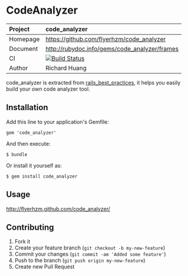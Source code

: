 # CodeAnalyzer

| Project  | code_analyzer
|:---------|:--------------------------------------------
| Homepage | https://github.com/flyerhzm/code_analyzer
| Document | http://rubydoc.info/gems/code_analyzer/frames
| CI       | [![Build Status](https://travis-ci.org/flyerhzm/code_analyzer.png)](https://travis-ci.org/flyerhzm/code_analyzer)
| Author   | Richard Huang

code_analyzer is extracted from [rails_best_practices][0], it helps you
easily build your own code analyzer tool.

## Installation

Add this line to your application's Gemfile:

    gem 'code_analyzer'

And then execute:

    $ bundle

Or install it yourself as:

    $ gem install code_analyzer

## Usage

<http://flyerhzm.github.com/code_analyzer/>

## Contributing

1. Fork it
2. Create your feature branch (`git checkout -b my-new-feature`)
3. Commit your changes (`git commit -am 'Added some feature'`)
4. Push to the branch (`git push origin my-new-feature`)
5. Create new Pull Request

[0]: https://github.com/railsbp/rails_best_practices
